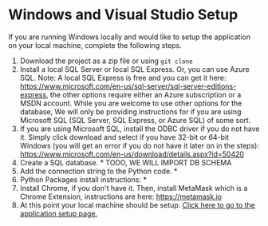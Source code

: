 
# Windows and Visual Studio Setup
If you are running Windows locally and would like to setup the application on your local machine, complete the following steps. 

1. Download the project as a zip file or using `git clone` 
2. Install a local SQL Server or local SQL Express.  Or, you can use Azure SQL.  Note: A local SQL Express is free and you can get it here: https://www.microsoft.com/en-us/sql-server/sql-server-editions-express, the other options require either an Azure subscription or a MSDN account.  While you are welcome to use other options for the database, We will only be providing instructions for if you are using Microsoft SQL (SQL Server, SQL Express, or Azure SQL) of some sort. 
4. If you are using Microsoft SQL, install the ODBC driver if you do not have it.  Simply click download and select if you have 32-bit or 64-bit Windows (you will get an error if you do not have it later on in the steps):  https://www.microsoft.com/en-us/download/details.aspx?id=50420
4. Create a SQL database. * TODO, WE WILL IMPORT DB SCHEMA
5. Add the connection string to the Python code. *
6. Python Packages install instructions:  *
7. Install Chrome, if you don't have it.  Then, install MetaMask which is a Chrome Extension, instructions are here: https://metamask.io
7. At this point your local machine should be setup. [Click here to go to the application setup page.](https://github.com/razi-rais/eth-wikipedia-changetracker/blob/master/Documentation/WindowsApplicationSetup.md)
